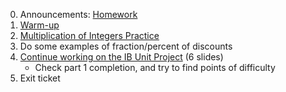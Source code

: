 0. Announcements: [Homework]
1. [Warm-up]
2. [Multiplication of Integers Practice](../materials/hm_lesson6_multiplication.pdf)
3. Do some examples of fraction/percent of discounts
4. [Continue working on the IB Unit Project](https://docs.google.com/presentation/d/18SSBIemsG3mJkvg_zQV6pwxQPYmWL32ABFWBOaB1fa0/edit#slide=id.g2575d96424_2_178) (6 slides)
    * Check part 1 completion, and try to find points of difficulty
5. Exit ticket

[Homework]: ../hw/hw4.pdf
[Warm-up]: https://docs.google.com/forms/d/e/1FAIpQLSfXgrB9hJ8cq-POY0kQBy_5nQGeiQXVPtOTWcUc6nNcaeJo5g/alreadyresponded
